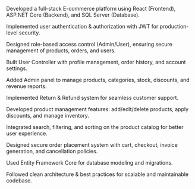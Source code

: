 Developed a full-stack E-commerce platform using React (Frontend), ASP.NET Core (Backend), and SQL Server (Database).

Implemented user authentication & authorization with JWT for production-level security.

Designed role-based access control (Admin/User), ensuring secure management of products, orders, and users.

Built User Controller with profile management, order history, and account settings.

Added Admin panel to manage products, categories, stock, discounts, and revenue reports.

Implemented Return & Refund system for seamless customer support.

Developed product management features: add/edit/delete products, apply discounts, and manage inventory.

Integrated search, filtering, and sorting on the product catalog for better user experience.

Designed secure order placement system with cart, checkout, invoice generation, and cancellation policies.

Used Entity Framework Core for database modeling and migrations.

Followed clean architecture & best practices for scalable and maintainable codebase.            
 
 
